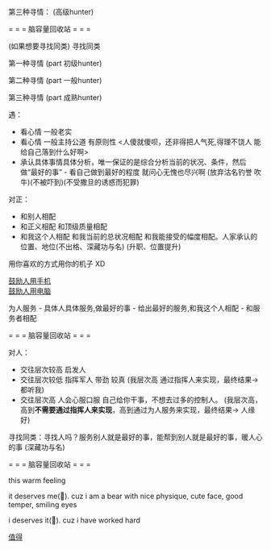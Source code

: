 
第三种寻情： (高级hunter)

= = = 脑容量回收站 = = =

(如果想要寻找同类)
寻找同类

第一种寻情 (part 初级hunter)

第二种寻情 (part 一般hunter)

第三种寻情 (part 成熟hunter)

遇：
- 看心情 一般老实
- 看心情 一般主持公道 有原则性 <人傻就傻呗，还非得把人气死,得理不饶人 能给自己落到什么好啊>
- 承认具体事情具体分析，唯一保证的是综合分析当前的状况、条件，然后做“最好的事” - 看自己做到最好的程度 就问心无愧也尽兴啊
  (放弃沽名钓誉 吹牛)(不被吓到)(不受撒旦的诱惑而犯罪)

对正：
- 和别人相配
- 和正义相配 和顶级质量相配
- 和我这个人相配 和我当前的总状况相配 和我能接受的幅度相配。人家承认的位置、地位(不出格、深藏功与名) (升职、位置提升)

用你喜欢的方式用你的机子 XD

[鼓励人用手机](https://www.v2ex.com/t/359887)<br>
[鼓励人用电脑](https://www.v2ex.com/t/359940)

  为人服务 - 具体人具体服务,做最好的事 - 给出最好的服务,和我这个人相配 - 和服务者相配

= = = 脑容量回收站 = = =

对人：
- 交往层次较高 启发人
- 交往层次较低 指挥军人 带劲 较真 (我层次高 通过指挥人来实现，最终结果-> 都听我)
- 交往层次高 人会心服口服 自己给你干事，不想去过多的控制人。 (我层次高，高到**不需要通过指挥人来实现**，高到通过为人服务来实现，最终结果-> 人缘好)

寻找同类：寻找人吗？服务别人就是最好的事，能帮到别人就是最好的事，暖人心的事 (深藏功与名)

= = = 脑容量回收站 = = =

this warm feeling

it deserves me(🐻). cuz i am a bear with nice physique, cute face, good temper, smiling eyes

i deserves it(🎁). cuz i have worked hard

[值得](https://github.com/7900ms/000nottheater_deserted_systemlibrary/blob/master/small/值得.md)
